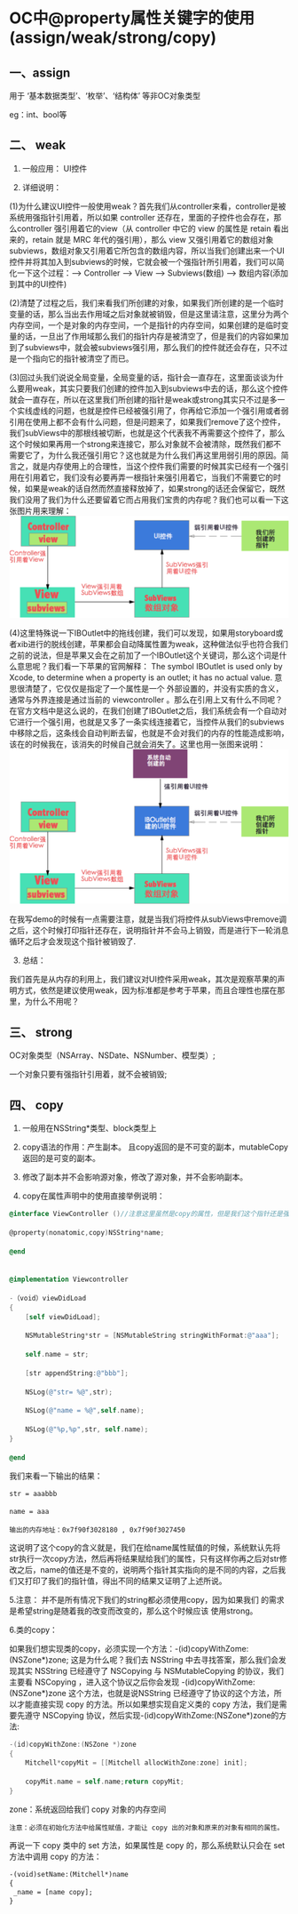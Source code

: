 ﻿# OC中@property属性关键字的使用(assign/weak/strong/copy) 
## 一、assign
用于 ‘基本数据类型’、‘枚举’、‘结构体’ 等非OC对象类型
   
eg：int、bool等

## 二、 weak

1. 一般应用： UI控件

2. 详细说明：

 (1)为什么建议UI控件一般使用weak？首先我们从controller来看，controller是被系统用强指针引用着，所以如果 controller 还存在，里面的子控件也会存在，那么controller 强引用着它的view（从 controller 中它的 view 的属性是 retain 看出来的，retain 就是 MRC 年代的强引用），那么 view 又强引用着它的数组对象subviews，数组对象又引用着它所包含的数组内容，所以当我们创建出来一个UI控件并将其加入到subviews的时候，它就会被一个强指针所引用着，我们可以简化一下这个过程：--> Controller --> View --> Subviews(数组) --> 数组内容(添加到其中的UI控件)

 (2)清楚了过程之后，我们来看我们所创建的对象，如果我们所创建的是一个临时变量的话，那么当出去作用域之后对象就被销毁，但是这里请注意，这里分为两个内存空间，一个是对象的内存空间，一个是指针的内存空间，如果创建的是临时变量的话，一旦出了作用域那么我们的指针内存是被清空了，但是我们的内容如果加到了subviews中，就会被subviews强引用，那么我们的控件就还会存在，只不过是一个指向它的指针被清空了而已。

 (3)回过头我们说说全局变量，全局变量的话，指针会一直存在，这里面谈谈为什么要用weak，其实只要我们创建的控件加入到subviews中去的话，那么这个控件就会一直存在，所以在这里我们所创建的指针是weak或strong其实只不过是多一个实线虚线的问题，也就是控件已经被强引用了，你再给它添加一个强引用或者弱引用在使用上都不会有什么问题，但是问题来了，如果我们remove了这个控件，我们subViews中的那根线被切断，也就是这个代表我不再需要这个控件了，那么这个时候如果再用一个strong来连接它，那么对象就不会被清除，既然我们都不需要它了，为什么我还强引用它？这也就是为什么我们再这里用弱引用的原因。简言之，就是内存使用上的合理性，当这个控件我们需要的时候其实已经有一个强引用在引用着它，我们没有必要再弄一根指针来强引用着它，当我们不需要它的时候，如果是weak的话自然而然直接释放掉了，如果strong的话还会保留它，既然我们没用了我们为什么还要留着它而占用我们宝贵的内存呢？我们也可以看一下这张图片用来理解：
![图片说明1](https://raw.githubusercontent.com/YearWang/iOSStudyMaterials/master/img/1.png)

 (4)这里特殊说一下IBOutlet中的拖线创建，我们可以发现，如果用storyboard或者xib进行的脱线创建，苹果都会自动降属性置为weak，这种做法似乎也符合我们之前的说法，但是苹果又会在之前加了一个IBOutlet这个关键词，那么这个词是什么意思呢？我们看一下苹果的官网解释： The symbol IBOutlet is used only by Xcode, to determine when a property is an outlet; it has no actual value. 意思很清楚了，它仅仅是指定了一个属性是一个 外部设置的，并没有实质的含义，通常与外界连接是通过当前的 viewcontroller 。那么在引用上又有什么不同呢？在官方文档中是这么说的，在我们创建了IBOutlet之后，我们系统会有一个自动对它进行一个强引用，也就是又多了一条实线连接着它，当控件从我们的subviews中移除之后，这条线会自动判断去留，也就是不会对我们的内存的性能造成影响，该在的时候我在，该消失的时候自己就会消失了。这里也用一张图来说明：
![图片说明2](https://raw.githubusercontent.com/YearWang/iOSStudyMaterials/master/img/2.png)

 在我写demo的时候有一点需要注意，就是当我们将控件从subViews中remove调之后，这个时候打印指针还存在，说明指针并不会马上销毁，而是进行下一轮消息循环之后才会发现这个指针被销毁了.

3. 总结：

 我们首先是从内存的利用上，我们建议对UI控件采用weak，其次是观察苹果的声明方式，依然是建议使用weak，因为标准都是参考于苹果，而且合理性也摆在那里，为什么不用呢？ 

## 三、 strong

OC对象类型（NSArray、NSDate、NSNumber、模型类）;

一个对象只要有强指针引用着，就不会被销毁;

## 四、 copy

1. 一般用在NSString*类型、block类型上

2.  copy语法的作用：产生副本。 且copy返回的是不可变的副本，mutableCopy返回的是可变的副本。

3. 修改了副本并不会影响源对象，修改了源对象，并不会影响副本。


4. copy在属性声明中的使用直接举例说明：
```Objective-C
@interface ViewController ()//注意这里虽然是copy的属性，但是我们这个指针还是强引用的

@property(nonatomic,copy)NSString*name;

@end


@implementation Viewcontroller

-（void）viewDidLoad
{ 
    [self viewDidLoad]; 

    NSMutableString*str = [NSMutableString stringWithFormat:@"aaa"]; 

    self.name = str; 

    [str appendString:@"bbb"]; 

    NSLog(@"str= %@",str); 

    NSLog(@"name = %@",self.name); 

    NSLog(@"%p,%p",str, self.name);
}

@end
```
 我们来看一下输出的结果：
```
str = aaabbb

name = aaa

输出的内存地址：0x7f90f3028180 , 0x7f90f3027450
```

这说明了这个copy的含义就是，我们在给name属性赋值的时候，系统默认先将str执行一次copy方法，然后再将结果赋给我们的属性，只有这样你再之后对str修改之后，name的值还是不变的，说明两个指针其实指向的是不同的内容，之后我们又打印了我们的指针值，得出不同的结果又证明了上述所说。

5.注意：
  并不是所有情况下我们的string都必须使用copy，因为如果我们 的需求是希望string是随着我的改变而改变的，那么这个时候应该 使用strong。

6.类的copy：

 如果我们想实现类的copy，必须实现一个方法：-(id)copyWithZome:(NSZone*)zone; 这是为什么呢？我们去 NSString 中去寻找答案，那么我们会发现其实 NSString 已经遵守了 NSCopying 与 NSMutableCopying 的协议，我们主要看 NSCopying ，进入这个协议之后你会发现 -(id)copyWithZome:(NSZone*)zone 这个方法，也就是说NSString 已经遵守了协议的这个方法，所以才能直接实现 copy 的方法。所以如果想实现自定义类的 copy 方法，我们是需要先遵守 NSCopying 协议，然后实现-(id)copyWithZome:(NSZone*)zone的方法:
```Objective-C
-(id)copyWithZone:(NSZone *)zone
{
    Mitchell*copyMit = [[Mitchell allocWithZone:zone] init];
    
    copyMit.name = self.name;return copyMit;
}
```
zone：系统返回给我们 copy 对象的内存空间

    注意：必须在初始化方法中给属性赋值，才能让 copy 出的对象和原来的对象有相同的属性。
    
 再说一下 copy 类中的 set 方法，如果属性是 copy 的，那么系统默认只会在 set 方法中调用 copy 的方法：
```
-(void)setName:(Mitchell*)name
{ 
 _name = [name copy];
}
```
